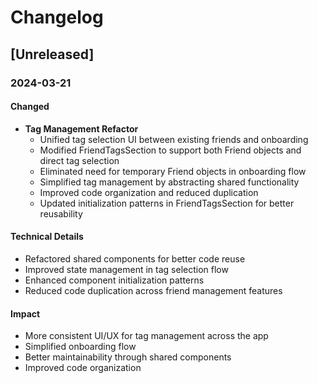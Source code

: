 # Changelog

## [Unreleased]

### 2024-03-21
#### Changed
- **Tag Management Refactor**
  - Unified tag selection UI between existing friends and onboarding
  - Modified FriendTagsSection to support both Friend objects and direct tag selection
  - Eliminated need for temporary Friend objects in onboarding flow
  - Simplified tag management by abstracting shared functionality
  - Improved code organization and reduced duplication
  - Updated initialization patterns in FriendTagsSection for better reusability

#### Technical Details
- Refactored shared components for better code reuse
- Improved state management in tag selection flow
- Enhanced component initialization patterns
- Reduced code duplication across friend management features

#### Impact
- More consistent UI/UX for tag management across the app
- Simplified onboarding flow
- Better maintainability through shared components
- Improved code organization 